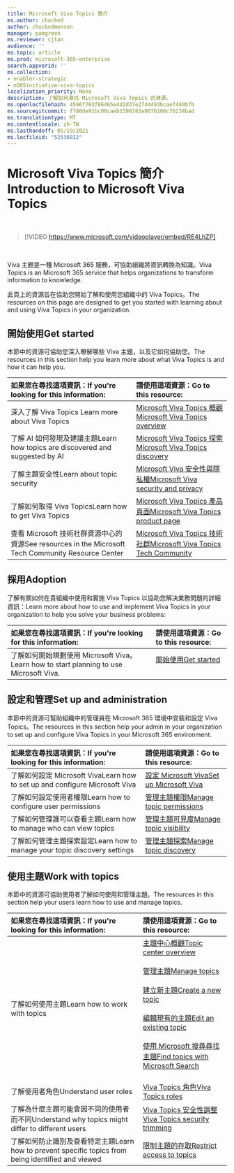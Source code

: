 ```yaml
---
title: Microsoft Viva Topics 簡介
ms.author: chucked
author: chuckedmonson
manager: pamgreen
ms.reviewer: cjtan
audience: ''
ms.topic: article
ms.prod: microsoft-365-enterprise
search.appverid: ''
ms.collection:
- enabler-strategic
- m365initiative-viva-topics
localization_priority: None
description: 了解如何尋找 Microsoft Viva Topics 的資源。
ms.openlocfilehash: 4596f703f86465e4d2d37e2744493bcaef440b7b
ms.sourcegitcommit: f780de91bc00caeb1598781e0076106c76234bad
ms.translationtype: MT
ms.contentlocale: zh-TW
ms.lasthandoff: 05/19/2021
ms.locfileid: "52538912"
---
```

# <a name="introduction-to-microsoft-viva-topics"></a><span data-ttu-id="9b3ea-103">Microsoft Viva Topics 簡介</span><span class="sxs-lookup"><span data-stu-id="9b3ea-103">Introduction to Microsoft Viva Topics</span></span>

</br>

> [!VIDEO https://www.microsoft.com/videoplayer/embed/RE4LhZP]  

</br>


<span data-ttu-id="9b3ea-104">Viva 主題是一種 Microsoft 365 服務，可協助組織將資訊轉換為知識。</span><span class="sxs-lookup"><span data-stu-id="9b3ea-104">Viva Topics is an Microsoft 365 service that helps organizations to transform information to knowledge.</span></span>

<span data-ttu-id="9b3ea-105">此頁上的資源旨在協助您開始了解和使用您組織中的 Viva Topics。</span><span class="sxs-lookup"><span data-stu-id="9b3ea-105">The resources on this page are designed to get you started with learning about and using Viva Topics in your organization.</span></span>

## <a name="get-started"></a><span data-ttu-id="9b3ea-106">開始使用</span><span class="sxs-lookup"><span data-stu-id="9b3ea-106">Get started</span></span>

<span data-ttu-id="9b3ea-107">本節中的資源可協助您深入瞭解哪些 Viva 主題，以及它如何協助您。</span><span class="sxs-lookup"><span data-stu-id="9b3ea-107">The resources in this section help you learn more about what Viva Topics is and how it can help you.</span></span>

| <span data-ttu-id="9b3ea-108">如果您在尋找這項資訊：</span><span class="sxs-lookup"><span data-stu-id="9b3ea-108">If you're looking for this information:</span></span> | <span data-ttu-id="9b3ea-109">請使用這項資源：</span><span class="sxs-lookup"><span data-stu-id="9b3ea-109">Go to this resource:</span></span> |
|:-----|:-----|
|<span data-ttu-id="9b3ea-110">深入了解 Viva Topics </span><span class="sxs-lookup"><span data-stu-id="9b3ea-110">Learn more about Viva Topics</span></span>|[<span data-ttu-id="9b3ea-111">Microsoft Viva Topics 概觀</span><span class="sxs-lookup"><span data-stu-id="9b3ea-111">Microsoft Viva Topics overview</span></span>](topic-experiences-overview.md)|
|<span data-ttu-id="9b3ea-112">了解 AI 如何發現及建議主題</span><span class="sxs-lookup"><span data-stu-id="9b3ea-112">Learn how topics are discovered and suggested by AI</span></span>|[<span data-ttu-id="9b3ea-113">Microsoft Viva Topics 探索</span><span class="sxs-lookup"><span data-stu-id="9b3ea-113">Microsoft Viva Topics discovery</span></span>](topic-experiences-discovery.md)|
|<span data-ttu-id="9b3ea-114">了解主題安全性</span><span class="sxs-lookup"><span data-stu-id="9b3ea-114">Learn about topic security</span></span>|[<span data-ttu-id="9b3ea-115">Microsoft Viva 安全性與隱私權</span><span class="sxs-lookup"><span data-stu-id="9b3ea-115">Microsoft Viva security and privacy</span></span>](topic-experiences-security-privacy.md)|
|<span data-ttu-id="9b3ea-116">了解如何取得 Viva Topics</span><span class="sxs-lookup"><span data-stu-id="9b3ea-116">Learn how to get Viva Topics</span></span>|[<span data-ttu-id="9b3ea-117">Microsoft Viva Topics 產品頁面</span><span class="sxs-lookup"><span data-stu-id="9b3ea-117">Microsoft Viva Topics product page</span></span>](https://www.microsoft.com/microsoft-viva/topics?activetab=pivot%3aoverviewtab)|
|<span data-ttu-id="9b3ea-118">查看 Microsoft 技術社群資源中心的資源</span><span class="sxs-lookup"><span data-stu-id="9b3ea-118">See resources in the Microsoft Tech Community Resource Center</span></span>|[<span data-ttu-id="9b3ea-119">Microsoft Viva Topics 技術社群</span><span class="sxs-lookup"><span data-stu-id="9b3ea-119">Microsoft Viva Topics Tech Community</span></span>](https://resources.techcommunity.microsoft.com/viva-topics/)|



## <a name="adoption"></a><span data-ttu-id="9b3ea-120">採用</span><span class="sxs-lookup"><span data-stu-id="9b3ea-120">Adoption</span></span>

<span data-ttu-id="9b3ea-121">了解有關如何在貴組織中使用和實施 Viva Topics 以協助您解决業務問題的詳細資訊：</span><span class="sxs-lookup"><span data-stu-id="9b3ea-121">Learn more about how to use and implement Viva Topics in your organization to help you solve your business problems:</span></span> 

| <span data-ttu-id="9b3ea-122">如果您在尋找這項資訊：</span><span class="sxs-lookup"><span data-stu-id="9b3ea-122">If you're looking for this information:</span></span> | <span data-ttu-id="9b3ea-123">請使用這項資源：</span><span class="sxs-lookup"><span data-stu-id="9b3ea-123">Go to this resource:</span></span> |
|:-----|:-----|
|<span data-ttu-id="9b3ea-124">了解如何開始規劃使用 Microsoft Viva。</span><span class="sxs-lookup"><span data-stu-id="9b3ea-124">Learn how to start planning to use Microsoft Viva.</span></span> |[<span data-ttu-id="9b3ea-125">開始使用</span><span class="sxs-lookup"><span data-stu-id="9b3ea-125">Get started</span></span>](topics-adoption-getstarted.md)<br><br>|  

## <a name="set-up-and-administration"></a><span data-ttu-id="9b3ea-126">設定和管理</span><span class="sxs-lookup"><span data-stu-id="9b3ea-126">Set up and administration</span></span>

<span data-ttu-id="9b3ea-127">本節中的資源可幫助組織中的管理員在 Microsoft 365 環境中安裝和設定 Viva Topics。</span><span class="sxs-lookup"><span data-stu-id="9b3ea-127">The resources in this section help your admin in your organization to set up and configure Viva Topics in your Microsoft 365 environment.</span></span>

| <span data-ttu-id="9b3ea-128">如果您在尋找這項資訊：</span><span class="sxs-lookup"><span data-stu-id="9b3ea-128">If you're looking for this information:</span></span> | <span data-ttu-id="9b3ea-129">請使用這項資源：</span><span class="sxs-lookup"><span data-stu-id="9b3ea-129">Go to this resource:</span></span> |
|:-----|:-----|
|<span data-ttu-id="9b3ea-130">了解如何設定 Microsoft Viva</span><span class="sxs-lookup"><span data-stu-id="9b3ea-130">Learn how to set up and configure Microsoft Viva</span></span>|[<span data-ttu-id="9b3ea-131">設定 Microsoft Viva</span><span class="sxs-lookup"><span data-stu-id="9b3ea-131">Set up Microsoft Viva</span></span>](set-up-topic-experiences.md)|
|<span data-ttu-id="9b3ea-132">了解如何設定使用者權限</span><span class="sxs-lookup"><span data-stu-id="9b3ea-132">Learn how to configure user permissions</span></span>|[<span data-ttu-id="9b3ea-133">管理主題權限</span><span class="sxs-lookup"><span data-stu-id="9b3ea-133">Manage topic permissions</span></span>](topic-experiences-user-permissions.md)|
|<span data-ttu-id="9b3ea-134">了解如何管理誰可以查看主題</span><span class="sxs-lookup"><span data-stu-id="9b3ea-134">Learn how to manage who can view topics</span></span>|[<span data-ttu-id="9b3ea-135">管理主題可見度</span><span class="sxs-lookup"><span data-stu-id="9b3ea-135">Manage topic visibility</span></span>](topic-experiences-knowledge-rules.md)|
|<span data-ttu-id="9b3ea-136">了解如何管理主題探索設定</span><span class="sxs-lookup"><span data-stu-id="9b3ea-136">Learn how to manage your topic discovery settings</span></span>|[<span data-ttu-id="9b3ea-137">管理主題探索</span><span class="sxs-lookup"><span data-stu-id="9b3ea-137">Manage topic discovery</span></span>](topic-experiences-discovery.md)|

## <a name="work-with-topics"></a><span data-ttu-id="9b3ea-138">使用主題</span><span class="sxs-lookup"><span data-stu-id="9b3ea-138">Work with topics</span></span>

<span data-ttu-id="9b3ea-139">本節中的資源可協助使用者了解如何使用和管理主題。</span><span class="sxs-lookup"><span data-stu-id="9b3ea-139">The resources in this section help your users learn how to use and manage topics.</span></span>

| <span data-ttu-id="9b3ea-140">如果您在尋找這項資訊：</span><span class="sxs-lookup"><span data-stu-id="9b3ea-140">If you're looking for this information:</span></span> | <span data-ttu-id="9b3ea-141">請使用這項資源：</span><span class="sxs-lookup"><span data-stu-id="9b3ea-141">Go to this resource:</span></span> |
|:-----|:-----|
|<span data-ttu-id="9b3ea-142">了解如何使用主題</span><span class="sxs-lookup"><span data-stu-id="9b3ea-142">Learn how to work with topics</span></span>|[<span data-ttu-id="9b3ea-143">主題中心概觀</span><span class="sxs-lookup"><span data-stu-id="9b3ea-143">Topic center overview</span></span>](topic-center-overview.md)<br><br>[<span data-ttu-id="9b3ea-144">管理主題</span><span class="sxs-lookup"><span data-stu-id="9b3ea-144">Manage topics</span></span>](manage-topics.md)<br><br>[<span data-ttu-id="9b3ea-145">建立新主題</span><span class="sxs-lookup"><span data-stu-id="9b3ea-145">Create a new topic</span></span>](create-a-topic.md)<br><br>[<span data-ttu-id="9b3ea-146">編輯現有的主題</span><span class="sxs-lookup"><span data-stu-id="9b3ea-146">Edit an existing topic</span></span>](edit-a-topic.md)<br><br>[<span data-ttu-id="9b3ea-147">使用 Microsoft 搜尋尋找主題</span><span class="sxs-lookup"><span data-stu-id="9b3ea-147">Find topics with Microsoft Search</span></span>](search.md)<br><br>|
|<span data-ttu-id="9b3ea-148">了解使用者角色</span><span class="sxs-lookup"><span data-stu-id="9b3ea-148">Understand user roles</span></span>|[<span data-ttu-id="9b3ea-149">Viva Topics 角色</span><span class="sxs-lookup"><span data-stu-id="9b3ea-149">Viva Topics roles</span></span>](topic-experiences-roles.md)|
|<span data-ttu-id="9b3ea-150">了解為什麼主題可能會因不同的使用者而不同</span><span class="sxs-lookup"><span data-stu-id="9b3ea-150">Understand why topics might differ to different users</span></span>|[<span data-ttu-id="9b3ea-151">Viva Topics 安全性調整</span><span class="sxs-lookup"><span data-stu-id="9b3ea-151">Viva Topics security trimming</span></span>](topic-experiences-security-trimming.md)|
|<span data-ttu-id="9b3ea-152">了解如何防止識別及查看特定主題</span><span class="sxs-lookup"><span data-stu-id="9b3ea-152">Learn how to prevent specific topics from being identified and viewed</span></span>|[<span data-ttu-id="9b3ea-153">限制主題的存取</span><span class="sxs-lookup"><span data-stu-id="9b3ea-153">Restrict access to topics</span></span>](restrict-access-to-topics.md)|




